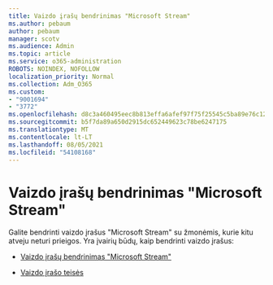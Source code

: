 ```yaml
---
title: Vaizdo įrašų bendrinimas "Microsoft Stream"
ms.author: pebaum
author: pebaum
manager: scotv
ms.audience: Admin
ms.topic: article
ms.service: o365-administration
ROBOTS: NOINDEX, NOFOLLOW
localization_priority: Normal
ms.collection: Adm_O365
ms.custom:
- "9001694"
- "3772"
ms.openlocfilehash: d8c3a460495eec8b813effa6afef97f75f25545c5ba89e76c123b6273e1a9025
ms.sourcegitcommit: b5f7da89a650d2915dc652449623c78be6247175
ms.translationtype: MT
ms.contentlocale: lt-LT
ms.lasthandoff: 08/05/2021
ms.locfileid: "54108168"
---
```

# <a name="share-your-videos-in-microsoft-stream"></a>Vaizdo įrašų bendrinimas "Microsoft Stream"

Galite bendrinti vaizdo įrašus "Microsoft Stream" su žmonėmis, kurie kitu atveju neturi prieigos. Yra įvairių būdų, kaip bendrinti vaizdo įrašus:

- [Vaizdo įrašų bendrinimas "Microsoft Stream"](https://docs.microsoft.com/stream/portal-share-video)

- [Vaizdo įrašo teisės](https://docs.microsoft.com/stream/portal-share-video#permissions-on-your-video)
